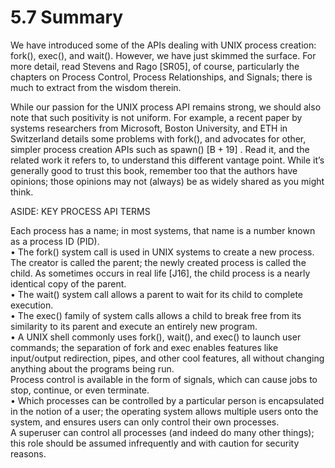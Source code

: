 # 5.7 Summary  

We have introduced some of the APIs dealing with UNIX process creation: fork(), exec(), and wait(). However, we have just skimmed the surface. For more detail, read Stevens and Rago [SR05], of course, particularly the chapters on Process Control, Process Relationships, and Signals; there is much to extract from the wisdom therein.  

While our passion for the UNIX process API remains strong, we should also note that such positivity is not uniform. For example, a recent paper by systems researchers from Microsoft, Boston University, and ETH in Switzerland details some problems with fork(), and advocates for other, simpler process creation APIs such as spawn() $\left[ { \mathrm { B } } { + } 1 9 \right]$ . Read it, and the related work it refers to, to understand this different vantage point. While it’s generally good to trust this book, remember too that the authors have opinions; those opinions may not (always) be as widely shared as you might think.  

ASIDE: KEY PROCESS API TERMS  

Each process has a name; in most systems, that name is a number known as a process ID (PID).   
• The fork() system call is used in UNIX systems to create a new process. The creator is called the parent; the newly created process is called the child. As sometimes occurs in real life [J16], the child process is a nearly identical copy of the parent.   
• The wait() system call allows a parent to wait for its child to complete execution.   
• The exec() family of system calls allows a child to break free from its similarity to its parent and execute an entirely new program.   
• A UNIX shell commonly uses fork(), wait(), and exec() to launch user commands; the separation of fork and exec enables features like input/output redirection, pipes, and other cool features, all without changing anything about the programs being run.   
Process control is available in the form of signals, which can cause jobs to stop, continue, or even terminate.   
• Which processes can be controlled by a particular person is encapsulated in the notion of a user; the operating system allows multiple users onto the system, and ensures users can only control their own processes.   
A superuser can control all processes (and indeed do many other things); this role should be assumed infrequently and with caution for security reasons.  

